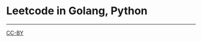 # Leetcode in Golang, Python

--------------------------------------------

[CC-BY](http://opendefinition.org/licenses/cc-by/)

